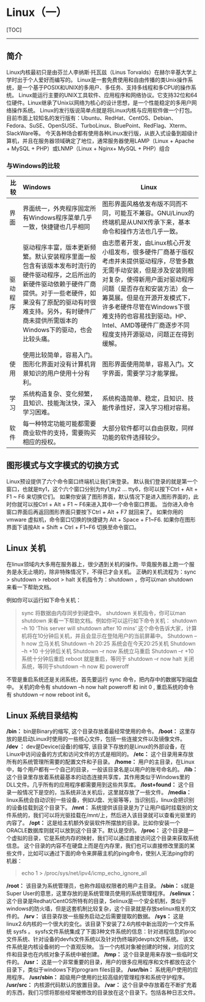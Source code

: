 # Linux（一）
[TOC]

* * *

## 简介
Linux内核最初只是由芬兰人李纳斯·托瓦兹（Linus Torvalds）在赫尔辛基大学上学时出于个人爱好而编写的。
Linux是一套免费使用和自由传播的类Unix操作系统，是一个基于POSIX和UNIX的多用户、多任务、支持多线程和多CPU的操作系统。
Linux能运行主要的UNIX工具软件、应用程序和网络协议。它支持32位和64位硬件。Linux继承了Unix以网络为核心的设计思想，是一个性能稳定的多用户网络操作系统。
Linux的发行版说简单点就是将Linux内核与应用软件做一个打包。
目前市面上较知名的发行版有：Ubuntu、RedHat、CentOS、Debian、Fedora、SuSE、OpenSUSE、TurboLinux、BluePoint、RedFlag、Xterm、SlackWare等。
今天各种场合都有使用各种Linux发行版，从嵌入式设备到超级计算机，并且在服务器领域确定了地位，通常服务器使用LAMP（Linux + Apache + MySQL + PHP）或LNMP（Linux + Nginx+ MySQL + PHP）组合
### 与Windows的比较
| 比较| Windows| Linux|
|-|:-|-|
| 界面| 界面统一，外壳程序固定所有Windows程序菜单几乎一致，快捷键也几乎相同| 图形界面风格依发布版不同而不同，可能互不兼容。GNU/Linux的终端机是从UNIX传承下来，基本命令和操作方法也几乎一致。|
| 驱动程序| 驱动程序丰富，版本更新频繁。默认安装程序里面一般包含有该版本发布时流行的硬件驱动程序，之后所出的新硬件驱动依赖于硬件厂商提供。对于一些老硬件，如果没有了原配的驱动有时很难支持。另外，有时硬件厂商未提供所需版本的Windows下的驱动，也会比较头痛。| 由志愿者开发，由Linux核心开发小组发布，很多硬件厂商基于版权考虑并未提供驱动程序，尽管多数无需手动安装，但是涉及安装则相对复杂，使得新用户面对驱动程序问题（是否存在和安装方法）会一筹莫展。但是在开源开发模式下，许多老硬件尽管在Windows下很难支持的也容易找到驱动。HP、Intel、AMD等硬件厂商逐步不同程度支持开源驱动，问题正在得到缓解。|
| 使用| 使用比较简单，容易入门。图形化界面对没有计算机背景知识的用户使用十分有利。| 图形界面使用简单，容易入门。文字界面，需要学习才能掌握。|
| 学习| 系统构造复杂、变化频繁，且知识、技能淘汰快，深入学习困难。| 系统构造简单、稳定，且知识、技能传承性好，深入学习相对容易。|
| 软件| 每一种特定功能可能都需要商业软件的支持，需要购买相应的授权。| 大部分软件都可以自由获取，同样功能的软件选择较少。|

## 图形模式与文字模式的切换方式
Linux预设提供了六个命令窗口终端机让我们来登录。
默认我们登录的就是第一个窗口，也就是tty1，这个六个窗口分别为tty1,tty2 … tty6，你可以按下Ctrl + Alt + F1 ~ F6 来切换它们。
如果你安装了图形界面，默认情况下是进入图形界面的，此时你就可以按Ctrl + Alt + F1 ~ F6来进入其中一个命令窗口界面。
当你进入命令窗口界面后再返回图形界面只要按下Ctrl + Alt + F7 就回来了。
如果你用的vmware 虚拟机，命令窗口切换的快捷键为 Alt + Space + F1~F6. 如果你在图形界面下请按Alt + Shift + Ctrl + F1~F6 切换至命令窗口。

## Linux 关机
在linux领域内大多用在服务器上，很少遇到关机的操作。毕竟服务器上跑一个服务是永无止境的，除非特殊情况下，不得已才会关机。
正确的关机流程为：sync > shutdown > reboot > halt
关机指令为：shutdown ，你可以man shutdown 来看一下帮助文档。

例如你可以运行如下命令关机：
> sync 将数据由内存同步到硬盘中。
> shutdown 关机指令，你可以man shutdown 来看一下帮助文档。例如你可以运行如下命令关机：
> shutdown –h 10 ‘This server will shutdown after 10 mins’ 这个命令告诉大家，计算机将在10分钟后关机，并且会显示在登陆用户的当前屏幕中。
> Shutdown –h now 立马关机
> Shutdown –h 20:25 系统会在今天20:25关机
> Shutdown –h +10 十分钟后关机
> Shutdown –r now 系统立马重启
> Shutdown –r +10 系统十分钟后重启
> reboot 就是重启，等同于 shutdown –r now
> halt 关闭系统，等同于shutdown –h now 和 poweroff

不管是重启系统还是关闭系统，首先要运行 sync 命令，把内存中的数据写到磁盘中。
关机的命令有 shutdown –h now halt poweroff 和 init 0 , 重启系统的命令有 shutdown –r now reboot init 6。

## Linux 系统目录结构
**/bin：**
bin是Binary的缩写, 这个目录存放着最经常使用的命令。
**/boot：**
这里存放的是启动Linux时使用的一些核心文件，包括一些连接文件以及镜像文件。
**/dev ：**
dev是Device(设备)的缩写, 该目录下存放的是Linux的外部设备，在Linux中访问设备的方式和访问文件的方式是相同的。
**/etc：**
这个目录用来存放所有的系统管理所需要的配置文件和子目录。
**/home：**
用户的主目录，在Linux中，每个用户都有一个自己的目录，一般该目录名是以用户的账号命名的。
**/lib：**
这个目录里存放着系统最基本的动态连接共享库，其作用类似于Windows里的DLL文件。几乎所有的应用程序都需要用到这些共享库。
**/lost+found：**
这个目录一般情况下是空的，当系统非法关机后，这里就存放了一些文件。
**/media：**
linux系统会自动识别一些设备，例如U盘、光驱等等，当识别后，linux会把识别的设备挂载到这个目录下。
**/mnt：**
系统提供该目录是为了让用户临时挂载别的文件系统的，我们可以将光驱挂载在/mnt/上，然后进入该目录就可以查看光驱里的内容了。
**/opt：**
 这是给主机额外安装软件所摆放的目录。比如你安装一个ORACLE数据库则就可以放到这个目录下。默认是空的。
**/proc：**
这个目录是一个虚拟的目录，它是系统内存的映射，我们可以通过直接访问这个目录来获取系统信息。
这个目录的内容不在硬盘上而是在内存里，我们也可以直接修改里面的某些文件，比如可以通过下面的命令来屏蔽主机的ping命令，使别人无法ping你的机器：
> echo 1 > /proc/sys/net/ipv4/icmp_echo_ignore_all

**/root：**
该目录为系统管理员，也称作超级权限者的用户主目录。
**/sbin：**
s就是Super User的意思，这里存放的是系统管理员使用的系统管理程序。
**/selinux：**
 这个目录是Redhat/CentOS所特有的目录，Selinux是一个安全机制，类似于windows的防火墙，但是这套机制比较复杂，这个目录就是存放selinux相关的文件的。
**/srv：**
 该目录存放一些服务启动之后需要提取的数据。
**/sys：**
 这是linux2.6内核的一个很大的变化。该目录下安装了2.6内核中新出现的一个文件系统 sysfs 。
sysfs文件系统集成了下面3种文件系统的信息：针对进程信息的proc文件系统、针对设备的devfs文件系统以及针对伪终端的devpts文件系统。
该文件系统是内核设备树的一个直观反映。
当一个内核对象被创建的时候，对应的文件和目录也在内核对象子系统中被创建。
**/tmp：**
这个目录是用来存放一些临时文件的。
**/usr：**
 这是一个非常重要的目录，用户的很多应用程序和文件都放在这个目录下，类似于windows下的program files目录。
**/usr/bin：**
系统用户使用的应用程序。
**/usr/sbin：**
超级用户使用的比较高级的管理程序和系统守护程序。
**/usr/src：**
内核源代码默认的放置目录。
**/var：**
这个目录中存放着在不断扩充着的东西，我们习惯将那些经常被修改的目录放在这个目录下。包括各种日志文件。